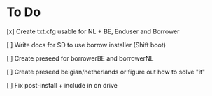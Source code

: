 To Do
======

[x] Create txt.cfg usable for NL + BE, Enduser and Borrower

   [ ] Write docs for SD to use borrow installer (Shift boot)

[ ] Create preseed for borrowerBE and borrowerNL

[ ] Create preseed belgian/netherlands or figure out how to solve "it"

[ ] Fix post-install + include in on drive
